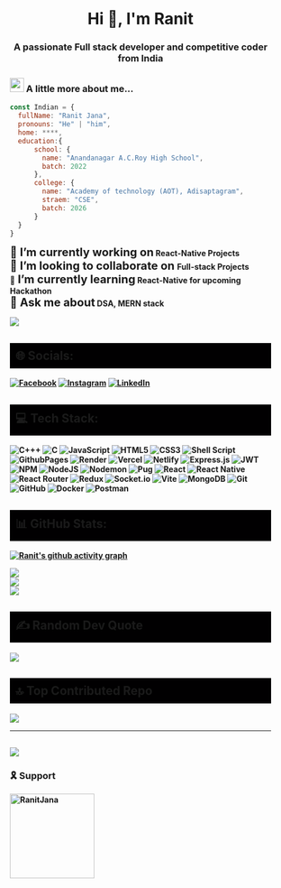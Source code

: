 <div style="padding: 20px;">
<h1 align="center">Hi 👋, I'm Ranit</h1>
<h3 align="center" style="margin-bottom: 25px;">A passionate Full stack developer and competitive coder from India</h3>

### <img src="https://media.giphy.com/media/VgCDAzcKvsR6OM0uWg/giphy.gif" width="25"> A little more about me...  

```javascript
const Indian = {
  fullName: "Ranit Jana",
  pronouns: "He" | "him",
  home: ****,
  education:{
      school: {
        name: "Anandanagar A.C.Roy High School",
        batch: 2022
      },
      college: {
        name: "Academy of technology (AOT), Adisaptagram",
        straem: "CSE",
        batch: 2026
      }
  }
}
```

<span style="font-size: 20px;"><strong>🔭 I’m currently working on</string></span> React-Native Projects<br>
<span style="font-size: 20px;"><strong>👯 I’m looking to collaborate on </string></span>Full-stack Projects<br>
🌱<span style="font-size: 20px"><strong> I’m currently learning</string></span> React-Native for upcoming Hackathon<br>
<span style="font-size: 20px"><strong>💬 Ask me about</string></span> DSA, MERN stack

<img src="https://github-profile-trophy.vercel.app/?username=RanitJana&theme=juicyfresh&no-bg=true" />

<h2 style="background-color:rgb(1,0,1);padding:10px" align="">🌐 Socials:</h2>

[![Facebook](https://img.shields.io/badge/Facebook-%231877F2.svg?style=for-the-badge&logo=Facebook&logoColor=white)](https://www.facebook.com/ranit.ranit.9231) [![Instagram](https://img.shields.io/badge/Instagram-%23E4405F.svg?style=for-the-badge&logo=Instagram&logoColor=white)](https://instagram.com/ranit_jana1) [![LinkedIn](https://img.shields.io/badge/LinkedIn-%230077B5.svg?style=for-the-badge&logo=linkedin&logoColor=white)](https://www.linkedin.com/in/ranit-jana-12660a253/) 

<h2 style="background-color:rgb(1,0,1);padding:10px" align="">💻 Tech Stack:</h2>

![C+++](https://img.shields.io/badge/c++-%2300599C.svg?style=for-the-badge&logo=c%2B%2B&logoColor=white) ![C](https://img.shields.io/badge/c-%2300599C.svg?style=for-the-badge&logo=c&logoColor=white) ![JavaScript](https://img.shields.io/badge/javascript-%23323330.svg?style=for-the-badge&logo=javascript&logoColor=%23F7DF1E) ![HTML5](https://img.shields.io/badge/html5-%23E34F26.svg?style=for-the-badge&logo=html5&logoColor=white) ![CSS3](https://img.shields.io/badge/css3-%231572B6.svg?style=for-the-badge&logo=css3&logoColor=white) ![Shell Script](https://img.shields.io/badge/shell_script-%23121011.svg?style=for-the-badge&logo=gnu-bash&logoColor=white) ![GithubPages](https://img.shields.io/badge/github%20pages-121013?style=for-the-badge&logo=github&logoColor=white) ![Render](https://img.shields.io/badge/Render-%46E3B7.svg?style=for-the-badge&logo=render&logoColor=white) ![Vercel](https://img.shields.io/badge/vercel-%23000000.svg?style=for-the-badge&logo=vercel&logoColor=white) ![Netlify](https://img.shields.io/badge/netlify-%23000000.svg?style=for-the-badge&logo=netlify&logoColor=#00C7B7) ![Express.js](https://img.shields.io/badge/express.js-%23404d59.svg?style=for-the-badge&logo=express&logoColor=%2361DAFB) ![JWT](https://img.shields.io/badge/JWT-black?style=for-the-badge&logo=JSON%20web%20tokens) ![NPM](https://img.shields.io/badge/NPM-%23CB3837.svg?style=for-the-badge&logo=npm&logoColor=white) ![NodeJS](https://img.shields.io/badge/node.js-6DA55F?style=for-the-badge&logo=node.js&logoColor=white) ![Nodemon](https://img.shields.io/badge/NODEMON-%23323330.svg?style=for-the-badge&logo=nodemon&logoColor=%BBDEAD) ![Pug](https://img.shields.io/badge/Pug-FFF?style=for-the-badge&logo=pug&logoColor=A86454) ![React](https://img.shields.io/badge/react-%2320232a.svg?style=for-the-badge&logo=react&logoColor=%2361DAFB) ![React Native](https://img.shields.io/badge/react_native-%2320232a.svg?style=for-the-badge&logo=react&logoColor=%2361DAFB) ![React Router](https://img.shields.io/badge/React_Router-CA4245?style=for-the-badge&logo=react-router&logoColor=white) ![Redux](https://img.shields.io/badge/redux-%23593d88.svg?style=for-the-badge&logo=redux&logoColor=white) ![Socket.io](https://img.shields.io/badge/Socket.io-black?style=for-the-badge&logo=socket.io&badgeColor=010101) ![Vite](https://img.shields.io/badge/vite-%23646CFF.svg?style=for-the-badge&logo=vite&logoColor=white) ![MongoDB](https://img.shields.io/badge/MongoDB-%234ea94b.svg?style=for-the-badge&logo=mongodb&logoColor=white) ![Git](https://img.shields.io/badge/git-%23F05033.svg?style=for-the-badge&logo=git&logoColor=white) ![GitHub](https://img.shields.io/badge/github-%23121011.svg?style=for-the-badge&logo=github&logoColor=white) ![Docker](https://img.shields.io/badge/docker-%230db7ed.svg?style=for-the-badge&logo=docker&logoColor=white) ![Postman](https://img.shields.io/badge/Postman-FF6C37?style=for-the-badge&logo=postman&logoColor=white)

<h2 style="background-color:rgb(1,0,1);padding:10px" align="">📊 GitHub Stats:</h2>

[![Ranit's github activity graph](https://github-readme-activity-graph.vercel.app/graph?username=RanitJana&theme=github-compact)](https://github.com/ashutosh00710/github-readme-activity-graph)

![](https://github-readme-stats.vercel.app/api?username=RanitJana&theme=neon&hide_border=false&include_all_commits=true&count_private=false)<br/>
![](https://github-readme-streak-stats.herokuapp.com/?user=RanitJana&theme=neon&hide_border=false)<br/>
![](https://github-readme-stats.vercel.app/api/top-langs/?username=RanitJana&theme=neon&hide_border=false&include_all_commits=true&count_private=false&layout=compact)

<h2 style="background-color:rgb(1,0,1);padding:10px" align=""> ✍️ Random Dev Quote</h2>

![](https://quotes-github-readme.vercel.app/api?type=horizontal&theme=radical)

<h2 style="background-color:rgb(1,0,1);padding:10px" align="">🔝 Top Contributed Repo</h2>

![](https://github-contributor-stats.vercel.app/api?username=RanitJana&limit=5&theme=neon&combine_all_yearly_contributions=true)

---
[![](https://visitcount.itsvg.in/api?id=RanitJana&icon=5&color=8)](https://visitcount.itsvg.in)
---

<h3>🎗️ Support</h2>
<p><a href="https://www.buymeacoffee.com/RanitJana"> 
<img align="left" src="https://cdn.buymeacoffee.com/buttons/v2/default-yellow.png"  width="150" alt="RanitJana" />
</a></p>
<br><br> 

</div>
